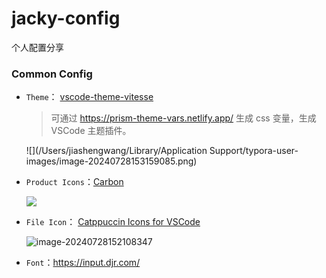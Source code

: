 # jacky-config

个人配置分享

### Common Config

- `Theme`：  [vscode-theme-vitesse](https://marketplace.visualstudio.com/items?itemName=antfu.theme-vitesse)

  > 可通过  https://prism-theme-vars.netlify.app/ 生成 css 变量，生成 VSCode 主题插件。

  ![](/Users/jiashengwang/Library/Application Support/typora-user-images/image-20240728153159085.png)

- `Product Icons`：[Carbon](https://github.com/antfu/vscode-icons-carbon)

  ![](https://vblog-img.oss-cn-shanghai.aliyuncs.com/jacky-blog-vuepress/202407281533878.png)

- `File Icon`： [Catppuccin Icons for VSCode](https://marketplace.visualstudio.com/items?itemName=Catppuccin.catppuccin-vsc-icons)

  ![image-20240728152108347](https://vblog-img.oss-cn-shanghai.aliyuncs.com/jacky-blog-vuepress/202407281521322.png)

- `Font`：https://input.djr.com/





